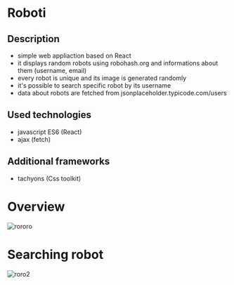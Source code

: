 # Roboti

## Description
- simple web appliaction based on React
- it displays random robots using robohash.org and informations about them (username, email)
- every robot is unique and its image is generated randomly
- it's possible to search specific robot by its username
- data about robots are fetched from jsonplaceholder.typicode.com/users

## Used technologies
- javascript ES6 (React)
- ajax (fetch)

## Additional frameworks
- tachyons (Css toolkit)

# Overview
![rororo](https://user-images.githubusercontent.com/45901583/61559990-4ce7e800-aa6b-11e9-9b30-605a8c9ffefe.PNG)

# Searching robot
![roro2](https://user-images.githubusercontent.com/45901583/61561071-545cc080-aa6e-11e9-8c06-058bae733c70.PNG)
